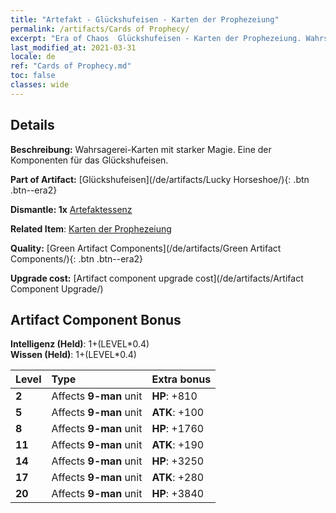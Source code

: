 ```yaml
---
title: "Artefakt - Glückshufeisen - Karten der Prophezeiung"
permalink: /artifacts/Cards of Prophecy/
excerpt: "Era of Chaos  Glückshufeisen - Karten der Prophezeiung. Wahrsagerei-Karten mit starker Magie. Eine der Komponenten für das Glückshufeisen."
last_modified_at: 2021-03-31
locale: de
ref: "Cards of Prophecy.md"
toc: false
classes: wide
---
```




## Details

 **Beschreibung:** Wahrsagerei-Karten mit starker Magie. Eine der Komponenten für das Glückshufeisen.

 **Part of Artifact:** [Glückshufeisen](/de/artifacts/Lucky Horseshoe/){: .btn .btn--era2}

 **Dismantle: 1x** [Artefaktessenz](/de/Items/con_905/)

 **Related Item**: [Karten der Prophezeiung](/de/Items/art_110/)

 **Quality:** [Green Artifact Components](/de/artifacts/Green Artifact Components/){: .btn .btn--era2}

 **Upgrade cost:** [Artifact component upgrade cost](/de/artifacts/Artifact Component Upgrade/)

## Artifact Component Bonus

  **Intelligenz (Held)**: 1+(LEVEL\*0.4)<br/>**Wissen (Held)**: 1+(LEVEL\*0.4)

  |  Level  | Type |    Extra bonus  | 
  |:--------|:-----|:----------------| 
  | **2** | Affects **9-man** unit | **HP**: +810 | 
  | **5** | Affects **9-man** unit | **ATK**: +100 | 
  | **8** | Affects **9-man** unit | **HP**: +1760 | 
  | **11** | Affects **9-man** unit | **ATK**: +190 | 
  | **14** | Affects **9-man** unit | **HP**: +3250 | 
  | **17** | Affects **9-man** unit | **ATK**: +280 | 
  | **20** | Affects **9-man** unit | **HP**: +3840 | 
